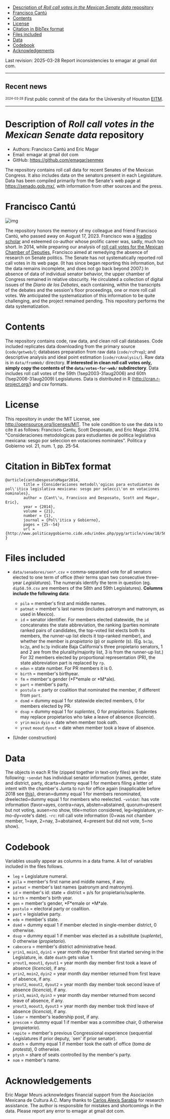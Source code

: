 - [Description of *Roll call votes in the Mexican Senate data* repository](#org03d5216)
- [Francisco Cantú](#org4209391)
- [Contents](#orgcf97cc4)
- [License](#org29fad48)
- [Citation in BibTex format](#orge478114)
- [Files included](#orgaaa6ed0)
- [Data](#org1f6425d)
- [Codebook](#orgf531872)
- [Acknowledgements](#orga7d831b)

Last revision: 2025-03-28 Report inconsistencies to emagar at gmail dot com.

---

<h2> Recent news </h2>

<sup><sub>2024-03-28</sub></sup> First public commit of the data for the University of Houston [EITM](https://uh.edu/hobby/cpp/events/eitm/).

---


<a id="org03d5216"></a>

# Description of *Roll call votes in the Mexican Senate data* repository

-   Authors: Francisco Cantú and Eric Magar
-   Email: emagar at gmail dot com
-   GitHub: <https://github.com/emagar/senmex>

The repository contains roll call data for recent Senates of the Mexican Congress. It also includes data on the senators present in each Legislature. Data has been compiled primarily from the Senate's web page at <https://senado.gob.mx/>, with information from other sources and the press.


<a id="org4209391"></a>

# Francisco Cantú

![img](./cantu-pics/AIB_5906.jpg)

The repository honors the memory of my colleague and friend Francisco Cantú, who passed away on August 17, 2023. Francisco was a [leading scholar](https://www.cambridge.org/core/journals/political-science-today/article/in-memoriam-francisco-cantu/7E57FEBCB15FDFEC437654A4C95F48DE) and esteemed co-author whose prolific career was, sadly, much too short. In 2014, while preparing our analysis of [roll call votes for the Mexican Chamber of Deputies](https://github.com/emagar/dipmex), Francisco aimed at remedying the absence of research on Senate politics. The Senate has not systematically reported roll call votes in its web page. (It has since began reporting this information, but the data remains incomplete, and does not go back beyond 2007.) In absence of data of individual senator behavior, the upper chamber of Congress remained in relative obscurity. He circulated a collection of digital issues of the *Diario de los Debates*, each containing, within the transcripts of the debates and the session's floor proceedings, one or more roll call votes. We anticipated the systematization of this information to be quite challenging, and the project remained pending. This repository performs the data systematization.


<a id="orgcf97cc4"></a>

# Contents

The repository contains code, raw data, and clean roll call databases. Code included replicates data downloading from the primary source (`code/getweb/`); databases preparation from raw data (`code/rcPrep`); and descriptive analysis and ideal point estimation (`code/rcAnalysis/`). Raw data is in `data/fromWeb/` directory. ****If interested in clean roll call votes only, simply copy the contents of the `data/votes-for-web/` subdirectory****. Data includes roll call votes of the 59th (1sep2003-31aug2006) and 60th (1sep2006-31aug2009) Legislatures. Data is distributed in R (<http://cran.r-project.org/>) and csv formats.


<a id="org29fad48"></a>

# License

This repository in under the MIT License, see <http://opensource.org/licenses/MIT>. The sole condition to use the data is to cite it as follows: Francisco Cantu, Scott Desposato, and Eric Magar. 2014. "Consideraciones metodologicas para estudiantes de politica legislativa mexicana: sesgo por seleccion en votaciones nominales". Politica y Gobierno vol. 21, num. 1, pp. 25-54.


<a id="orge478114"></a>

# Citation in BibTex format

```<TeX>
@article{cantuDesposatoMagar2014,
        title = {Consideraciones metodol\'ogicas para estudiantes de pol\'itica legislativa mexicana: sesgo por selecci\'on en votaciones nominales},
        author = {Cant\'u, Francisco and Desposato, Scott and Magar, Eric},
        year = {2014},
        volume = {21},
        number = {1},
        journal = {Pol\'itica y Gobierno},
        pages = {25--54}
        url = {http://www.politicaygobierno.cide.edu/index.php/pyg/article/view/18/564}
}
```


<a id="orgaaa6ed0"></a>

# Files included

-   `data/senadores/sen*.csv` = comma-separated vote for all senators elected to one term of office (their terms span two consecutive three-year *Legislaturas*). The numerals identify the term in question (eg. `dip58.59.csv` are members of the 58th and 59th Legislatures). **Columns include the following data**:
    -   `pila` = member's first and middle names.
    -   `patmat` = member's last names (includes patronym and matronym, as used in Mexico).
    -   `id` = senator identifier. For members elected statewide, the `id` concatenates the state abbreviation, the ranking (parties nominate ranked pairs of candidates, the top-voted list elects both its members, the runner-up list elects it top-ranked member), and whether the member is *propietario* (p) or *suplente* (s). (Eg. `bc1p`, `bc2p`, and `bc3p` indicate Baja California's three propietario senators, 1 and 2 are from the plurality/majority list, 3 is from the runner-up list.) For 32 members elected by proportional representation (PR), the state abbreviation part is replaced by `rp`.
    -   `edon` = state number. For PR members it is 0.
    -   `birth` = member's birthyear.
    -   `fm` = member's gender (\*F\*emale or \*M\*ale).
    -   `part` = member's party.
    -   `postulo` = party or coalition that nominated the member, if different from `part`.
    -   `dsmd` = dummy equal 1 for statewide elected members, 0 for members elected by PR.
    -   `dsup` = dummy equal 1 for *suplentes*, 0 for *propietarios*. Suplentes may replace propietarios who take a leave of absence (*licencia*).
    -   `yrin` `moin` `dyin` = date when member took oath.
    -   `yrout` `moout` `dyout` = date when member took a leave of absence.

-   (Under construction)


<a id="org1f6425d"></a>

# Data

The objects in each R file (zipped together in text-only files) are the following: -`sendat` has individual senator information (names, gender, state and district, party, dcarta=dummy equal 1 for members filing a letter of intent with the chamber's Junta to run for office again (inapplicable before 2018 see [this](http://eleccionconsecutiva.diputados.gob.mx/contendientes)), dreran=dummy equal 1 for members renominated, dreelected=dummy equal 1 for members who reelected. -`votdat`: has vote information (favor=ayes, contra=nays, absten=abstained, quorum=present but not voting, ausen=no show, title=motion considered, leg=legislature, yr-mo-dy=vote's date). -`rc`: roll call vote information (0=was not chamber member, 1=aye, 2=nay, 3=abstained, 4=present but did not vote, 5=no show).


<a id="orgf531872"></a>

# Codebook

Variables usually appear as columns in a data frame. A list of variables included in the files follows.

-   `leg` = Legislature numeral.
-   `pila` = member's first name and middle names, if any.
-   `patmat` = member's last names (patronym and matronym).
-   `id` = member's id: state + district + p/s for propietario/suplente.
-   `birth` = member's birth year.
-   `gen` = member's gender, \*F\*emale or \*M\*ale.
-   `postulo` = electoral party or coalition.
-   `part` = legislative party.
-   `edo` = member's state.
-   `dsmd` = dummy equal 1 if member elected in single-member district, 0 otherwise.
-   `dsup` = dummy equal 1 if member was elected as a substitute (*suplente*), 0 otherwise (*propietario*).
-   `cabecera` = member's district administrative head.
-   `yrin1`, `moin1`, `dyin1` = year month day member first started serving in the Legislature, ie. date `doath` gets value 1.
-   `yrout1`, `moout1`, `dyout1` = year month day member first took a leave of absence (*licencia*), if any.
-   `yrin2`, `moin2`, `dyin2` = year month day member returned from first leave of absence, if any.
-   `yrout2`, `moout2`, `dyout2` = year month day member took second leave of absence (*licencia*), if any.
-   `yrin3`, `moin3`, `dyin3` = year month day member returned from second leave of absence, if any.
-   `yrout3`, `moout3`, `dyout3` = year month day member took third leave of absence (*licencia*), if any.
-   `lider` = member's leadership post, if any.
-   `prescom` = dummy equal 1 if member was a committee chair, 0 otherwise (*propietario*).
-   `repite` = member's previous Congressional experience (sequential Legislatures if prior deputy, \`sen' if prior senator).
-   `doath` = dummy equal 1 if member took the oath of office (*toma de protesta*), 0 otherwise.
-   `ptysh` = share of seats controlled by the member's party.
-   `nom` = member's name.


<a id="orga7d831b"></a>

# Acknowledgements

Eric Magar Meurs acknowledges financial support from the Asociación Mexicana de Cultura A.C. Many thanks to [Carlos Alexis Sarabia](https://github.com/calexissarabia) for research assistance. The author is responsible for mistakes and shortcomings in the data. Please report any error to emagar at gmail dot com.
